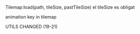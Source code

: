 Tilemap:load(path, tileSize, pastTileSize) el tileSize es obligat

animation key in tilemap


UTILS CHANGED (19-21)